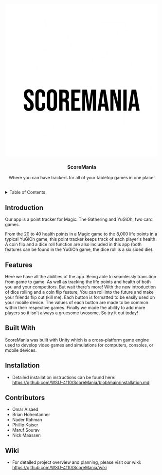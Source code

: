 <div id="top"></div>

<!-- HEADER -->
<br />
<div align="center">
  <a href="https://github.com/WSU-4110/ScoreMania">
    <img src="https://github.com/WSU-4110/ScoreMania/blob/main/ScoreMania-logos/ScoreMania-logos_white%20-%20Revised.png" alt="Logo" width="500" height="500">
  </a>

  <h3 align="center">ScoreMania</h3>

  <p align="center">
    Where you can have trackers for all of your tabletop games in one place!
    <br />
    <br />
  </p>
</div>

<!-- TABLE OF CONTENTS -->
<details>
  <summary>Table of Contents</summary>
  <ol>
    <li>
      <a href="#introduction">Introduction</a>
    </li>
    <li>
      <a href="#features">Features</a>
    </li>
    <li>
      <a href="#built-with">Built With</a>
    </li>
    <li>
      <a href="#installation">Installation</a>
    </li>
    <li>
      <a href="#contributors">Contributors</a>
    </li>
    <li>
      <a href="#wiki">Wiki</a>
    </li>
  </ol>
</details>

<!-- INTRODUCTION -->
## Introduction
Our app is a point tracker for Magic: The Gathering and YuGiOh, two card games.

From the 20 to 40 health points in a Magic game to the 8,000 life points in a typical YuGiOh game, this point tracker keeps track of each player's health.
A coin flip and a dice roll function are also included in this app (both features can be found in the YuGiOh game, the dice roll is a six sided die).

<!-- FEATURES -->
## Features
Here we have all the abilities of the app. Being able to seamlessly transition from game to game. As well as tracking the life points and health of both you and your competitors. But wait there's more! With the new introduction of dice rolling and a coin flip feature, You can roll into the future and make your friends flip out (kill me). Each button is formatted to be easily used on your mobile device. The values of each button are made to be common within their respective games. Finally we made the ability to add more players so it isn't always a gruesome twosome. So try it out today!

<!-- BUILT WITH -->
## Built With
ScoreMania was built with Unity which is a cross-platform game engine used to develop video games and simulations for computers, consoles, or mobile devices.

<!-- INSTALLATION -->
## Installation
- Detailed installation instructions can be found here: https://github.com/WSU-4110/ScoreMania/blob/main/installation.md

<!-- CONTRIBUTORS -->
## Contributors

- Omar Alsaed
- Brian Hohentanner
- Nader Rahman
- Phillip Kaiser
- Maruf Sourav
- Nick Maassen

<!-- WIKI -->
## Wiki
- For detailed project overview and planning, please visit our wiki: https://github.com/WSU-4110/ScoreMania/wiki

